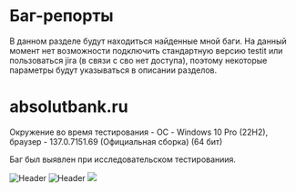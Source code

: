# Баг-репорты

В данном разделе будут находиться найденные мной баги.
На данный момент нет возможности подключить стандартную версию testit или пользоваться jira (в связи с сво нет доступа), поэтому некоторые параметры будут указываться в описании разделов.

# absolutbank.ru

Окружение во время тестирования - ОС - Windows 10 Pro (22H2), браузер - 137.0.7151.69 (Официальная сборка) (64 бит)

Баг был выявлен при исследовательском тестированиия. 

<img src="https://github.com/MILKsons/Portfolio/blob/main/screenshots/bank_nakop.PNG" alt="Header" style="max-width: 70%;">
<img src="https://github.com/MILKsons/Portfolio/blob/main/screenshots/некорректные%20данные1.PNG" alt="Header" style="max-width: 70%;">
<img src="https://github.com/MILKsons/Portfolio/blob/main/screenshots/некорректные%20данные%202.PNG" style="max-width: 70%;">

